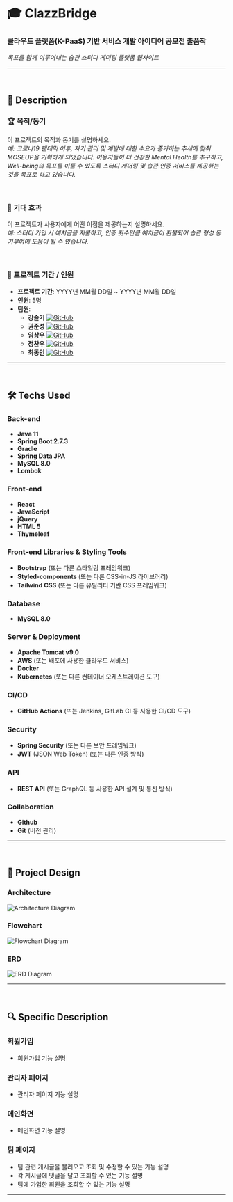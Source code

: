 # 🎓 ClazzBridge

### 클라우드 플랫폼(K-PaaS) 기반 서비스 개발 아이디어 공모전 출품작

*목표를 함께 이루어내는 습관 스터디 게더링 플랫폼 웹사이트*

---

<br>

## 🌟 Description

### 🏆 목적/동기
이 프로젝트의 목적과 동기를 설명하세요.  
_예: 코로나19 팬데믹 이후, 자기 관리 및 계발에 대한 수요가 증가하는 추세에 맞춰 MOSEUP을 기획하게 되었습니다. 이용자들이 더 건강한 Mental Health를 추구하고, Well-being의 목표를 이룰 수 있도록 스터디 게더링 및 습관 인증 서비스를 제공하는 것을 목표로 하고 있습니다._

<br>

### 🚀 기대 효과
이 프로젝트가 사용자에게 어떤 이점을 제공하는지 설명하세요.  
_예: 스터디 가입 시 예치금을 지불하고, 인증 횟수만큼 예치금이 환불되어 습관 형성 동기부여에 도움이 될 수 있습니다._

<br>

### 📅 프로젝트 기간 / 인원
- **프로젝트 기간**: YYYY년 MM월 DD일 ~ YYYY년 MM월 DD일
- **인원**: 5명
- **팀원**:
  - **강슬기** [![GitHub](https://img.shields.io/badge/GitHub-@github-181717?style=flat&logo=github)](https://github.com/ftfg777)
  - **권준성** [![GitHub](https://img.shields.io/badge/GitHub-@github-181717?style=flat&logo=github)](https://github.com/ftfg777)
  - **임상우** [![GitHub](https://img.shields.io/badge/GitHub-@github-181717?style=flat&logo=github)](https://github.com/ftfg777)
  - **정찬우** [![GitHub](https://img.shields.io/badge/GitHub-@github-181717?style=flat&logo=github)](https://github.com/ftfg777)
  - **최동인** [![GitHub](https://img.shields.io/badge/GitHub-@github-181717?style=flat&logo=github)](https://github.com/ftfg777)

---

<br>

## 🛠️ Techs Used

### Back-end
- **Java 11**
- **Spring Boot 2.7.3**
- **Gradle**
- **Spring Data JPA**
- **MySQL 8.0**
- **Lombok**

### Front-end
- **React**
- **JavaScript**
- **jQuery**
- **HTML 5**
- **Thymeleaf**

### Front-end Libraries & Styling Tools
- **Bootstrap** (또는 다른 스타일링 프레임워크)
- **Styled-components** (또는 다른 CSS-in-JS 라이브러리)
- **Tailwind CSS** (또는 다른 유틸리티 기반 CSS 프레임워크)

### Database
- **MySQL 8.0**

### Server & Deployment
- **Apache Tomcat v9.0**
- **AWS** (또는 배포에 사용한 클라우드 서비스)
- **Docker**
- **Kubernetes** (또는 다른 컨테이너 오케스트레이션 도구)

### CI/CD
- **GitHub Actions** (또는 Jenkins, GitLab CI 등 사용한 CI/CD 도구)

### Security
- **Spring Security** (또는 다른 보안 프레임워크)
- **JWT** (JSON Web Token) (또는 다른 인증 방식)

### API
- **REST API** (또는 GraphQL 등 사용한 API 설계 및 통신 방식)

### Collaboration
- **Github**
- **Git** (버전 관리)

---

<br>

## 📐 Project Design

### Architecture
![Architecture Diagram](링크_또는_이미지_경로)

### Flowchart
![Flowchart Diagram](링크_또는_이미지_경로)

### ERD
![ERD Diagram](링크_또는_이미지_경로)

---

<br>

## 🔍 Specific Description

### 회원가입
- 회원가입 기능 설명

### 관리자 페이지
- 관리자 페이지 기능 설명

### 메인화면
- 메인화면 기능 설명

### 팀 페이지
- 팀 관련 게시글을 불러오고 조회 및 수정할 수 있는 기능 설명
- 각 게시글에 댓글을 달고 조회할 수 있는 기능 설명
- 팀에 가입한 회원을 조회할 수 있는 기능 설명

---
